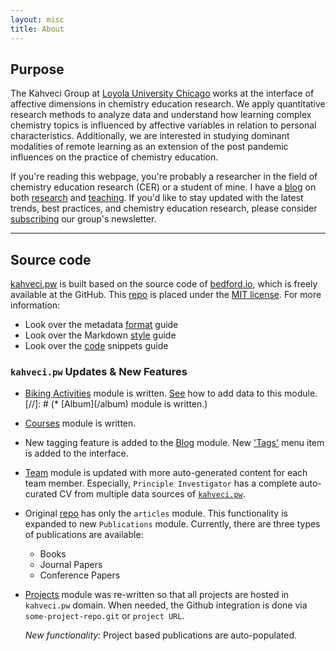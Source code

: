 ```yaml
---
layout: misc
title: About
---
```


## Purpose

The Kahveci Group at <a class="off" href="https://www.luc.edu">Loyola University Chicago</a> works at the interface of affective dimensions
in chemistry education research. We apply quantitative research methods to analyze data and understand how learning complex chemistry topics is influenced by affective variables in relation to personal characteristics. Additionally, we are interested in studying dominant modalities of remote learning as an extension of the post pandemic influences on the practice of chemistry education.

If you're reading this webpage, you're probably a researcher in the field of chemistry education research (CER) or a student of mine. I have a [blog](/blog) on both [research](/projects) and [teaching](/courses). If you'd like to stay updated with the latest trends, best practices, and chemistry education research, please consider <a href='https://tinyletter.com/mkahveci'>subscribing</a> our group's newsletter.

---

## Source code

[kahveci.pw](https://kahveci.pw) is built based on the source code of [bedford.io](https://github.com/blab/blotter), which is freely available at the GitHub.  This [repo](https://github.com/blab/blotter) is placed under the [MIT license](https://github.com/blab/blotter#license). For more information:

* Look over the metadata [format](/format) guide
* Look over the Markdown [style](/style) guide
* Look over the [code](/code) snippets guide

### `kahveci.pw` Updates & New Features

* [Biking Activities](/biking) module is written. [See](/format) how to add data to this module.
[//]: # (* [Album]&#40;/album&#41; module is written.)
* [Courses](/courses) module is written.
* New tagging feature is added to the [Blog](/blog) module. New ['Tags'](/blog/tags/) menu item is added to the interface. 
* [Team](/team) module is updated with more auto-generated content for each team member. Especially, `Principle Investigator` has a complete auto-curated CV from multiple data sources of [`kahveci.pw`](https://kahveci.pw). 
* Original [repo](https://github.com/blab/blotter) has only the `articles` module. This functionality is expanded to new `Publications` module. Currently, there are three types of publications are available:
  * Books
  * Journal Papers
  * Conference Papers
* [Projects](/projects) module was re-written so that all projects are hosted in `kahveci.pw` domain. When needed, the Github integration is done via `some-project-repo.git` or `project URL`. 

  _New functionality:_ Project based publications are auto-populated.
